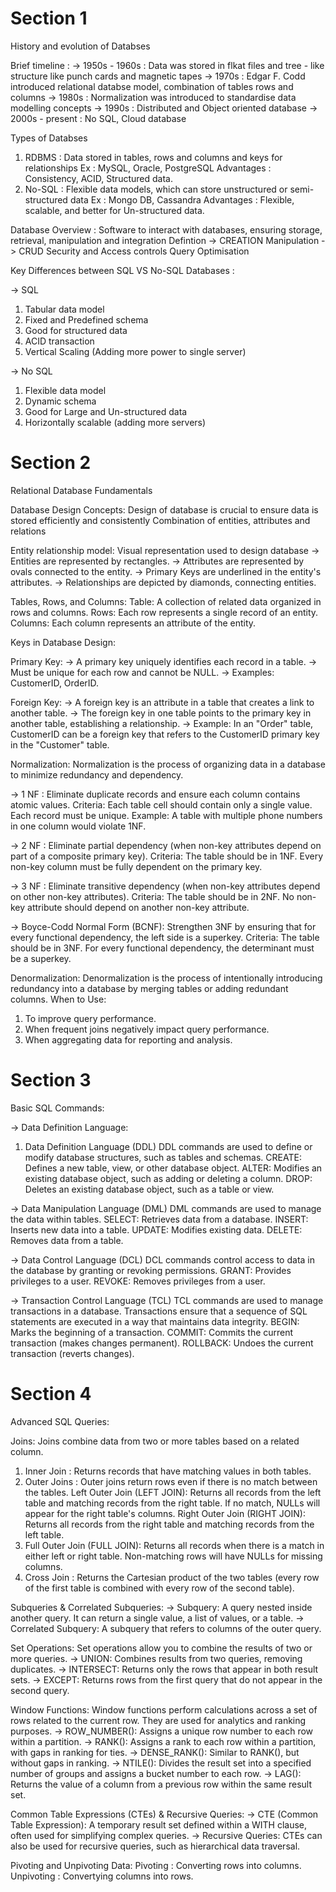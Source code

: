 # Section 1

History and evolution of Databses 

Brief timeline : 
-> 1950s - 1960s : Data was stored in flkat files and tree - like structure like punch cards and magnetic tapes
-> 1970s : Edgar F. Codd introduced relational databse model, combination of tables rows and columns
-> 1980s : Normalization was introduced to standardise data modelling concepts
-> 1990s : Distributed and Object oriented database 
-> 2000s - present : No SQL, Cloud database

Types of Databses 

1. RDBMS : Data stored in tables, rows and columns and keys for relationships Ex : MySQL, Oracle, PostgreSQL
   Advantages : Consistency, ACID, Structured data.
2. No-SQL : Flexible data models, which can store unstructured or semi-structured data Ex : Mongo DB, Cassandra
   Advantages : Flexible, scalable, and better for Un-structured data.

Database Overview : 
Software to interact with databases, ensuring storage, retrieval, manipulation and integration
Defintion -> CREATION
Manipulation -> CRUD
Security and Access controls
Query Optimisation

Key Differences between SQL VS No-SQL Databases :

-> SQL
1. Tabular data model
2. Fixed and Predefined schema
3. Good for structured data
4. ACID transaction
5. Vertical Scaling (Adding more power to single server)
   
-> No SQL
1. Flexible data model
2. Dynamic schema
3. Good for Large and Un-structured data
4. Horizontally scalable (adding more servers)

# Section 2

Relational Database Fundamentals

Database Design Concepts:
Design of database is crucial to ensure data is stored efficiently and consistently
Combination of entities, attributes and relations

Entity relationship model:
Visual representation used to design database 
-> Entities are represented by rectangles.
-> Attributes are represented by ovals connected to the entity.
-> Primary Keys are underlined in the entity's attributes.
-> Relationships are depicted by diamonds, connecting entities.

Tables, Rows, and Columns:
Table: A collection of related data organized in rows and columns.
Rows: Each row represents a single record of an entity.
Columns: Each column represents an attribute of the entity.

Keys in Database Design:

Primary Key:
-> A primary key uniquely identifies each record in a table.
-> Must be unique for each row and cannot be NULL.
-> Examples: CustomerID, OrderID.

Foreign Key:
-> A foreign key is an attribute in a table that creates a link to another table.
-> The foreign key in one table points to the primary key in another table, establishing a relationship.
-> Example: In an "Order" table, CustomerID can be a foreign key that refers to the CustomerID primary key in the "Customer" table.

Normalization:
Normalization is the process of organizing data in a database to minimize redundancy and dependency.

-> 1 NF : Eliminate duplicate records and ensure each column contains atomic values.
Criteria:
Each table cell should contain only a single value.
Each record must be unique.
Example: A table with multiple phone numbers in one column would violate 1NF.

-> 2 NF : Eliminate partial dependency (when non-key attributes depend on part of a composite primary key).
Criteria:
The table should be in 1NF.
Every non-key column must be fully dependent on the primary key.

-> 3 NF : Eliminate transitive dependency (when non-key attributes depend on other non-key attributes).
Criteria:
The table should be in 2NF.
No non-key attribute should depend on another non-key attribute.

-> Boyce-Codd Normal Form (BCNF): Strengthen 3NF by ensuring that for every functional dependency, the left side is a superkey.
Criteria:
The table should be in 3NF.
For every functional dependency, the determinant must be a superkey.

Denormalization:
Denormalization is the process of intentionally introducing redundancy into a database by merging tables or adding redundant columns.
When to Use:
1. To improve query performance.
2. When frequent joins negatively impact query performance.
3. When aggregating data for reporting and analysis.

# Section 3
Basic SQL Commands:

-> Data Definition Language:
1. Data Definition Language (DDL)
DDL commands are used to define or modify database structures, such as tables and schemas.
CREATE: Defines a new table, view, or other database object.
ALTER: Modifies an existing database object, such as adding or deleting a column.
DROP: Deletes an existing database object, such as a table or view.

-> Data Manipulation Language (DML)
DML commands are used to manage the data within tables.
SELECT: Retrieves data from a database.
INSERT: Inserts new data into a table.
UPDATE: Modifies existing data.
DELETE: Removes data from a table.

-> Data Control Language (DCL)
DCL commands control access to data in the database by granting or revoking permissions.
GRANT: Provides privileges to a user.
REVOKE: Removes privileges from a user.

-> Transaction Control Language (TCL)
TCL commands are used to manage transactions in a database. Transactions ensure that a sequence of SQL statements are executed in a way that maintains data integrity.
BEGIN: Marks the beginning of a transaction.
COMMIT: Commits the current transaction (makes changes permanent).
ROLLBACK: Undoes the current transaction (reverts changes).

# Section 4

Advanced SQL Queries:

Joins:
Joins combine data from two or more tables based on a related column.
1. Inner Join : Returns records that have matching values in both tables.
2. Outer Joins : Outer joins return rows even if there is no match between the tables.
   Left Outer Join (LEFT JOIN): Returns all records from the left table and matching records from the right table. If no match, NULLs will     appear for the right table's columns.
   Right Outer Join (RIGHT JOIN): Returns all records from the right table and matching records from the left table.
3. Full Outer Join (FULL JOIN): Returns all records when there is a match in either left or right table. Non-matching rows will have NULLs     for missing columns.
4. Cross Join : Returns the Cartesian product of the two tables (every row of the first table is combined with every row of the second         table).

Subqueries & Correlated Subqueries:
-> Subquery: A query nested inside another query. It can return a single value, a list of values, or a table.
-> Correlated Subquery: A subquery that refers to columns of the outer query.

Set Operations:
Set operations allow you to combine the results of two or more queries.
-> UNION: Combines results from two queries, removing duplicates.
-> INTERSECT: Returns only the rows that appear in both result sets.
-> EXCEPT: Returns rows from the first query that do not appear in the second query.

Window Functions:
Window functions perform calculations across a set of rows related to the current row. They are used for analytics and ranking purposes.
-> ROW_NUMBER(): Assigns a unique row number to each row within a partition.
-> RANK(): Assigns a rank to each row within a partition, with gaps in ranking for ties.
-> DENSE_RANK(): Similar to RANK(), but without gaps in ranking.
-> NTILE(): Divides the result set into a specified number of groups and assigns a bucket number to each row.
-> LAG(): Returns the value of a column from a previous row within the same result set.

Common Table Expressions (CTEs) & Recursive Queries:
-> CTE (Common Table Expression): A temporary result set defined within a WITH clause, often used for simplifying complex queries.
-> Recursive Queries: CTEs can also be used for recursive queries, such as hierarchical data traversal.

Pivoting and Unpivoting Data:
Pivoting : Converting rows into columns.
Unpivoting : Convertying columns into rows.
